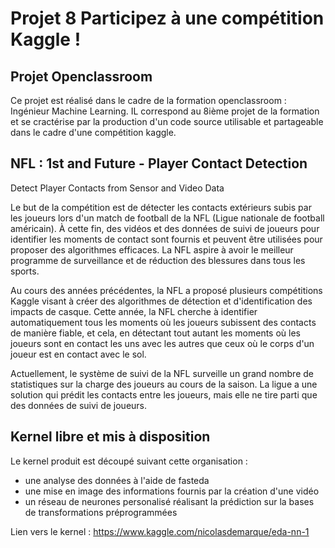 # Projet 8 Participez à une compétition Kaggle !

## Projet Openclassroom

Ce projet est réalisé dans le cadre de la formation openclassroom : Ingénieur Machine Learning. IL correspond au 8ième projet de la formation
et se cractérise par la production d'un code source utilisable et partageable dans le cadre d'une compétition kaggle.

## NFL : 1st and Future - Player Contact Detection

Detect Player Contacts from Sensor and Video Data

Le but de la compétition est de détecter les contacts extérieurs subis par les joueurs lors d'un match de football de la NFL (Ligue nationale de football américain). À cette fin, des vidéos et des données de suivi de joueurs pour identifier les moments de contact sont fournis et peuvent être utilisées pour proposer des algorithmes efficaces. La NFL aspire à avoir le meilleur programme de surveillance et de réduction des blessures dans tous les sports.

Au cours des années précédentes, la NFL a proposé plusieurs compétitions Kaggle visant à créer des algorithmes de détection et d'identification des impacts de casque. Cette année, la NFL cherche à identifier automatiquement tous les moments où les joueurs subissent des contacts de manière fiable, et cela, en détectant tout autant les moments où les joueurs sont en contact les uns avec les autres que ceux où le corps d'un joueur est en contact avec le sol.

Actuellement, le système de suivi de la NFL surveille un grand nombre de statistiques sur la charge des joueurs au cours de la saison. La ligue a une solution qui prédit les contacts entre les joueurs, mais elle ne tire parti que des données de suivi de joueurs. 

## Kernel libre et mis à disposition

Le kernel produit est découpé suivant cette organisation :

- une analyse des données à l'aide de fasteda
- une mise en image des informations fournis par la création d'une vidéo
- un réseau de neurones personalisé réalisant la prédiction sur la bases de transformations préprogrammées

Lien vers le kernel : https://www.kaggle.com/nicolasdemarque/eda-nn-1

